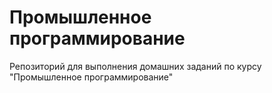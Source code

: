 # Промышленное программирование

Репозиторий для выполнения домашних заданий по курсу "Промышленное программирование"

